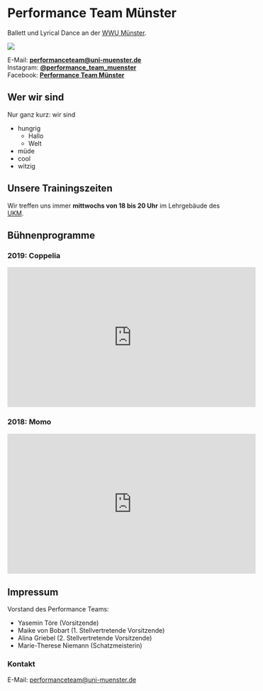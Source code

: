 # Performance Team Münster

Ballett und Lyrical Dance an der [WWU Münster][wwu].

![][logo]

E-Mail: **[performanceteam@uni-muenster.de][mail]**  
Instagram: **[@performance\_team\_muenster][instagram]**  
Facebook: **[Performance Team Münster][facebook]**

[wwu]: https://wwu.de/
[logo]: https://i.imgur.com/Zv1LXxa.png
[mail]: mailto:performanceteam@uni-muenster.de
[instagram]: https://www.instagram.com/performance_team_muenster
[facebook]: https://www.facebook.com/Performance-Team-M%C3%BCnster-Ballett-und-Lyrical-Dance-104566531110275

## Wer wir sind

Nur ganz kurz: wir sind

- hungrig
  - Hallo
  - Welt
- müde
- cool
- witzig

## Unsere Trainingszeiten

Wir treffen uns immer **mittwochs von 18 bis 20 Uhr** im Lehrgebäude des [UKM](http://www.ukm.de).

## Bühnenprogramme

### 2019: Coppelia

<iframe width="560" height="315" src="https://www.youtube.com/embed/WM4IdnF6_yY" frameborder="0" allow="accelerometer; autoplay; encrypted-media; gyroscope; picture-in-picture" allowfullscreen></iframe>

### 2018: Momo

<iframe width="560" height="315" src="https://www.youtube.com/embed/G-6i1apTchA" frameborder="0" allow="accelerometer; autoplay; encrypted-media; gyroscope; picture-in-picture" allowfullscreen></iframe>

## Impressum

Vorstand des Performance Teams:
- Yasemin Töre (Vorsitzende)
- Maike von Bobart (1. Stellvertretende Vorsitzende)
- Alina Griebel (2. Stellvertretende Vorsitzende)
- Marie-Therese Niemann (Schatzmeisterin)

### Kontakt
E-Mail: [performanceteam@uni-muenster.de](mailto:performanceteam@uni-muenster.de)
